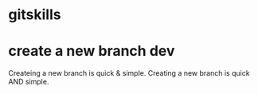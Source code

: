 # gitskills
# create a new branch dev 
Createing a new branch is quick & simple. 
Creating a new branch is quick AND simple.
